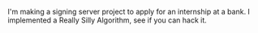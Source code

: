 I'm making a signing server project to apply for an internship at a bank. I implemented a Really Silly Algorithm, see if you can hack it.